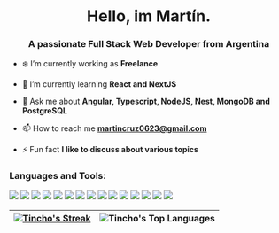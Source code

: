 <h1 align="center">Hello, im Martín.</h1>
<h3 align="center">A passionate Full Stack Web Developer from Argentina</h3>

- ❄️ I’m currently working as **Freelance**

- 🌱 I’m currently learning **React and NextJS**

- 💬 Ask me about **Angular, Typescript, NodeJS, Nest, MongoDB and PostgreSQL**

- 📫 How to reach me **martincruz0623@gmail.com**

- ⚡ Fun fact **I like to discuss about various topics**

<h3 align="left">Languages and Tools:</h3>

<a href="https://www.w3.org/html/" target="_blank"><img src="https://skillicons.dev/icons?i=html"></a>
<a href="https://www.w3schools.com/css/" target="_blank"><img src="https://skillicons.dev/icons?i=css"></a>
<a href="https://getbootstrap.com" target="_blank"><img src="https://skillicons.dev/icons?i=bootstrap"></a>
<a href="https://tailwindcss.com/" target="_blank"><img src="https://skillicons.dev/icons?i=tailwind"></a>
<a href="https://developer.mozilla.org/en-US/docs/Web/JavaScript" target="_blank"><img src="https://skillicons.dev/icons?i=js"></a>
<a href="https://www.typescriptlang.org/" target="_blank"><img src="https://skillicons.dev/icons?i=ts"></a>
<a href="https://angular.dev" target="_blank"><img src="https://skillicons.dev/icons?i=angular"></a>
<a href="https://nodejs.org" target="_blank"><img src="https://skillicons.dev/icons?i=nodejs"></a>
<a href="https://expressjs.com" target="_blank"><img src="https://skillicons.dev/icons?i=express"></a>
<a href="https://nestjs.com" target="_blank"><img src="https://skillicons.dev/icons?i=nestjs"></a>
<a href="https://www.mongodb.com/" target="_blank"><img src="https://skillicons.dev/icons?i=mongodb"></a>
<a href="https://www.postgresql.org/" target="_blank"><img src="https://skillicons.dev/icons?i=postgresql"></a>
<a href="https://www.docker.com/" target="_blank"><img src="https://skillicons.dev/icons?i=docker"></a>
<a href="https://jestjs.io/" target="_blank"><img src="https://skillicons.dev/icons?i=jest"></a>
<a href="https://git-scm.com/" target="_blank"><img src="https://skillicons.dev/icons?i=git"></a>

| [![Tincho's Streak](https://github-readme-streak-stats.herokuapp.com?user=Martinchx&theme=tokyonight&hide_border=true)](https://git.io/streak-stats) | ![Tincho's Top Languages](https://github-readme-stats.vercel.app/api/top-langs/?username=martinchx&theme=tokyonight&show_icons=true&hide_border=true&layout=compact) |
| ------------- | ------------- |
